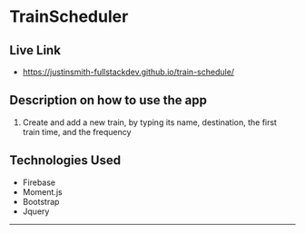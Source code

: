# TrainScheduler

## Live Link 
 - https://justinsmith-fullstackdev.github.io/train-schedule/

## Description on how to use the app

1. Create and add a new train, by typing its name, destination, the first train time, and the frequency 

## Technologies Used
- Firebase
- Moment.js 
- Bootstrap
- Jquery

-------------

